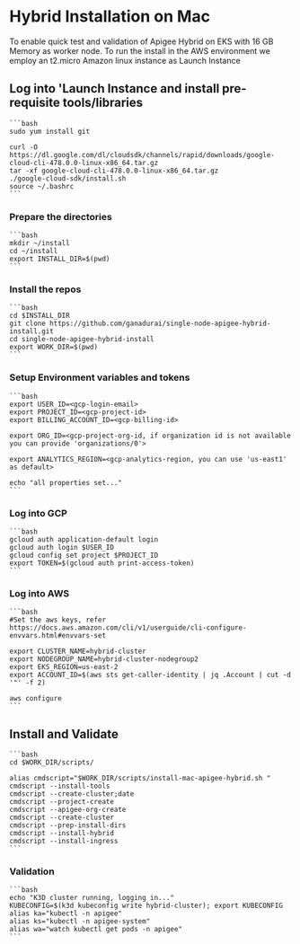 # Hybrid Installation on Mac

To enable quick test and validation of Apigee Hybrid on EKS with 16 GB Memory as worker node. 
To run the install in the AWS environment we employ an t2.micro Amazon linux instance as Launch Instance

## Log into 'Launch Instance and install pre-requisite tools/libraries
    ```bash
    sudo yum install git

    curl -O https://dl.google.com/dl/cloudsdk/channels/rapid/downloads/google-cloud-cli-478.0.0-linux-x86_64.tar.gz
    tar -xf google-cloud-cli-478.0.0-linux-x86_64.tar.gz
    ./google-cloud-sdk/install.sh
    source ~/.bashrc
    ```

### Prepare the directories
    ```bash
    mkdir ~/install
    cd ~/install
    export INSTALL_DIR=$(pwd)
    ```
    
### Install the repos 
    ```bash
    cd $INSTALL_DIR
    git clone https://github.com/ganadurai/single-node-apigee-hybrid-install.git
    cd single-node-apigee-hybrid-install
    export WORK_DIR=$(pwd)
    ```

### Setup Environment variables and tokens 
    ```bash
    export USER_ID=<gcp-login-email>
    export PROJECT_ID=<gcp-project-id>
    export BILLING_ACCOUNT_ID=<gcp-billing-id>

    export ORG_ID=<gcp-project-org-id, if organization id is not available you can provide 'organizations/0'> 

    export ANALYTICS_REGION=<gcp-analytics-region, you can use 'us-east1' as default>

    echo "all properties set..." 
    ```

### Log into GCP
    ```bash
    gcloud auth application-default login
    gcloud auth login $USER_ID	
    gcloud config set project $PROJECT_ID
    export TOKEN=$(gcloud auth print-access-token)
    ```

### Log into AWS
    ```bash
    #Set the aws keys, refer https://docs.aws.amazon.com/cli/v1/userguide/cli-configure-envvars.html#envvars-set
   
    export CLUSTER_NAME=hybrid-cluster
    export NODEGROUP_NAME=hybrid-cluster-nodegroup2
    export EKS_REGION=us-east-2
    export ACCOUNT_ID=$(aws sts get-caller-identity | jq .Account | cut -d '"' -f 2)

    aws configure
    ```

## Install and Validate
    ```bash
    cd $WORK_DIR/scripts/

    alias cmdscript="$WORK_DIR/scripts/install-mac-apigee-hybrid.sh "
    cmdscript --install-tools
    cmdscript --create-cluster;date
    cmdscript --project-create
    cmdscript --apigee-org-create
    cmdscript --create-cluster
    cmdscript --prep-install-dirs
    cmdscript --install-hybrid
    cmdscript --install-ingress
    ```

### Validation
    ```bash
    echo "K3D cluster running, logging in..."
    KUBECONFIG=$(k3d kubeconfig write hybrid-cluster); export KUBECONFIG
    alias ka="kubectl -n apigee"
    alias ks="kubectl -n apigee-system"
    alias wa="watch kubectl get pods -n apigee"
    ```